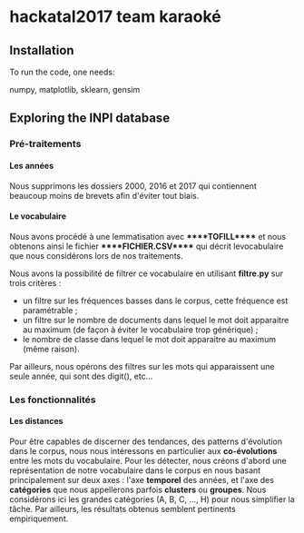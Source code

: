 # hackatal2017 team karaoké

## Installation

To run the code, one needs:

numpy, matplotlib, sklearn, gensim


## Exploring the INPI database

### Pré-traitements 

#### Les années 

Nous supprimons les dossiers 2000, 2016 et 2017 qui contiennent beaucoup moins de brevets afin d'éviter tout biais.

#### Le vocabulaire

Nous avons procédé à une lemmatisation avec **\*\*\*\*TOFILL\*\*\*\*** et nous obtenons ainsi le fichier **\*\*\*\*FICHIER.CSV\*\*\*\***
qui décrit levocabulaire que nous considérons lors de nos traitements.

Nous avons la possibilité de filtrer ce vocabulaire en utilisant **filtre.py** sur trois critères :
- un filtre sur les fréquences basses dans le corpus, cette fréquence est paramétrable ;
- un filtre sur le nombre de documents dans lequel le mot doit apparaitre au maximum (de façon à éviter le vocabulaire trop générique) ;
- le nombre de classe dans lequel le mot doit apparaitre au maximum (même raison).

Par ailleurs, nous opérons des filtres sur les mots qui apparaissent une seule année, qui sont des digit(), etc...


### Les fonctionnalités

#### Les distances

Pour être capables de discerner des tendances, des patterns d'évolution dans le corpus, nous nous intéressons en particulier aux **co-évolutions** entre les mots du vocabulaire. Pour les détecter, nous créons d'abord une représentation de notre vocabulaire dans le corpus en nous basant principalement sur deux axes : l'axe **temporel** des années, et l'axe des **catégories** que nous appellerons parfois **clusters** ou **groupes**. Nous considérons ici les grandes catégories (A, B, C, ..., H) pour nous simplifier la tâche. Par ailleurs, les résultats obtenus semblent pertinents empiriquement.
